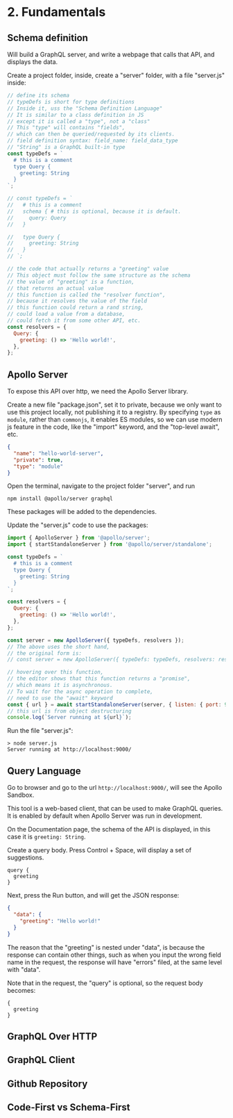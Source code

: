 # 2. Fundamentals
## Schema definition
Will build a GraphQL server, and write a webpage that calls that API, and displays the data. 

Create a project folder, inside, create a "server" folder, with a file "server.js" inside:
```js
// define its schema 
// typeDefs is short for type definitions
// Inside it, uss the "Schema Definition Language"
// It is similar to a class definition in JS
// except it is called a "type", not a "class"
// This "type" will contains "fields",
// which can then be queried/requested by its clients.
// field definition syntax: field_name: field_data_type
// "String" is a GraphQL built-in type
const typeDefs = `
  # this is a comment
  type Query {
    greeting: String
  }
`;

// const typeDefs = `
//   # this is a comment
//   schema { # this is optional, because it is default. 
//     query: Query
//   }

//   type Query {
//     greeting: String
//   }
// `;

// the code that actually returns a "greeting" value
// This object must follow the same structure as the schema
// the value of "greeting" is a function,
// that returns an actual value
// this function is called the "resolver function",
// because it resolves the value of the field
// this function could return a rand string, 
// could load a value from a database, 
// could fetch it from some other API, etc. 
const resolvers = {
  Query: {
    greeting: () => 'Hello world!',
  },
};
```

## Apollo Server
To expose this API over http, we need the Apollo Server library. 

Create a new file "package.json", set it to private, because we only want to use this project locally, not publishing it to a registry. By specifying `type` as `module`, rather than `commonjs`, it enables ES modules, so we can use modern js feature in the code, like the "import" keyword, and the "top-level await", etc. 
```json
{
  "name": "hello-world-server",
  "private": true,
  "type": "module"
}
```

Open the terminal, navigate to the project folder "server", and run
```console
npm install @apollo/server graphql
```

These packages will be added to the dependencies. 

Update the "server.js" code to use the packages:
```js
import { ApolloServer } from '@apollo/server';
import { startStandaloneServer } from '@apollo/server/standalone';

const typeDefs = `
  # this is a comment
  type Query {
    greeting: String
  }
`;

const resolvers = {
  Query: {
    greeting: () => 'Hello world!',
  },
};

const server = new ApolloServer({ typeDefs, resolvers });
// The above uses the short hand,
// the original form is: 
// const server = new ApolloServer({ typeDefs: typeDefs, resolvers: resolvers })

// hovering over this function, 
// the editor shows that this function returns a "promise",
// which means it is asynchronous. 
// To wait for the async operation to complete, 
// need to use the "await" keyword
const { url } = await startStandaloneServer(server, { listen: { port: 9000 } });
// this url is from object destructuring
console.log(`Server running at ${url}`);
```

Run the file "server.js":
```console
> node server.js
Server running at http://localhost:9000/

```

## Query Language
Go to browser and go to the url `http://localhost:9000/`, will see the Apollo Sandbox. 

This tool is a web-based client, that can be used to make GraphQL queries. It is enabled by default when Apollo Server was run in development. 

On the Documentation page, the schema of the API is displayed, in this case it is `greeting: String`. 

Create a query body. Press Control + Space, will display a set of suggestions. 
```
query {
  greeting
}
```
Next, press the Run button, and will get the JSON response:
```json
{
  "data": {
    "greeting": "Hello world!"
  }
}
```

The reason that the "greeting" is nested under "data", is because the response can contain other things, such as when you input the wrong field name in the request, the response will have "errors" filed, at the same level with "data". 

Note that in the request, the "query" is optional, so the request body becomes:
```
{
  greeting
}
```

## GraphQL Over HTTP

## GraphQL Client

## Github Repository

## Code-First vs Schema-First
































